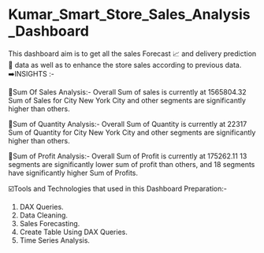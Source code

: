 # Kumar_Smart_Store_Sales_Analysis_Dashboard
This dashboard aim is to get all the sales Forecast 📈 and delivery prediction 🚚 data as well as to enhance the store sales according to previous data.
➡️INSIGHTS :-

🎯Sum Of Sales Analysis:- Overall Sum of sales is currently at 1565804.32 Sum of Sales for City New York City and other segments are significantly higher than others.

🎯Sum of Quantity Analysis:-  Overall Sum of Quantity is currently at 22317 Sum of Quantity for City New York City and other segments are significantly higher than others.

🎯Sum of Profit Analysis:-  Overall Sum of Profit is currently at 175262.11 13 segments are significantly lower sum of profit than others, and 18 segments have significantly higher Sum of Profits.

☑️Tools and Technologies that used in this Dashboard Preparation:-

1. DAX Queries.
2. Data Cleaning.
3. Sales Forecasting.
4. Create Table Using DAX Queries.
5. Time Series Analysis.
